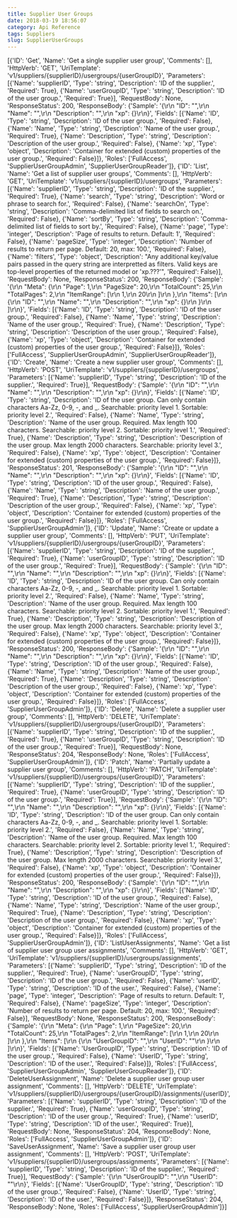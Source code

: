 ```yaml
---
title: Supplier User Groups
date: 2018-03-19 18:56:07
category: Api Reference
tags: Suppliers
slug: SupplierUserGroups
---
```

[{'ID': 'Get', 'Name': 'Get a single supplier user group', 'Comments': [], 'HttpVerb': 'GET', 'UriTemplate': 'v1/suppliers/{supplierID}/usergroups/{userGroupID}', 'Parameters': [{'Name': 'supplierID', 'Type': 'string', 'Description': 'ID of the supplier.', 'Required': True}, {'Name': 'userGroupID', 'Type': 'string', 'Description': 'ID of the user group.', 'Required': True}], 'RequestBody': None, 'ResponseStatus': 200, 'ResponseBody': {'Sample': '{\r\n  "ID": "",\r\n  "Name": "",\r\n  "Description": "",\r\n  "xp": {}\r\n}', 'Fields': [{'Name': 'ID', 'Type': 'string', 'Description': 'ID of the user group.', 'Required': False}, {'Name': 'Name', 'Type': 'string', 'Description': 'Name of the user group.', 'Required': True}, {'Name': 'Description', 'Type': 'string', 'Description': 'Description of the user group.', 'Required': False}, {'Name': 'xp', 'Type': 'object', 'Description': 'Container for extended (custom) properties of the user group.', 'Required': False}]}, 'Roles': ['FullAccess', 'SupplierUserGroupAdmin', 'SupplierUserGroupReader']}, {'ID': 'List', 'Name': 'Get a list of supplier user groups', 'Comments': [], 'HttpVerb': 'GET', 'UriTemplate': 'v1/suppliers/{supplierID}/usergroups', 'Parameters': [{'Name': 'supplierID', 'Type': 'string', 'Description': 'ID of the supplier.', 'Required': True}, {'Name': 'search', 'Type': 'string', 'Description': 'Word or phrase to search for.', 'Required': False}, {'Name': 'searchOn', 'Type': 'string', 'Description': 'Comma-delimited list of fields to search on.', 'Required': False}, {'Name': 'sortBy', 'Type': 'string', 'Description': 'Comma-delimited list of fields to sort by.', 'Required': False}, {'Name': 'page', 'Type': 'integer', 'Description': 'Page of results to return. Default: 1', 'Required': False}, {'Name': 'pageSize', 'Type': 'integer', 'Description': 'Number of results to return per page. Default: 20, max: 100.', 'Required': False}, {'Name': 'filters', 'Type': 'object', 'Description': "Any additional key/value pairs passed in the query string are interpretted as filters. Valid keys are top-level properties of the returned model or 'xp.???'", 'Required': False}], 'RequestBody': None, 'ResponseStatus': 200, 'ResponseBody': {'Sample': '{\r\n  "Meta": {\r\n    "Page": 1,\r\n    "PageSize": 20,\r\n    "TotalCount": 25,\r\n    "TotalPages": 2,\r\n    "ItemRange": [\r\n      1,\r\n      20\r\n    ]\r\n  },\r\n  "Items": [\r\n    {\r\n      "ID": "",\r\n      "Name": "",\r\n      "Description": "",\r\n      "xp": {}\r\n    }\r\n  ]\r\n}', 'Fields': [{'Name': 'ID', 'Type': 'string', 'Description': 'ID of the user group.', 'Required': False}, {'Name': 'Name', 'Type': 'string', 'Description': 'Name of the user group.', 'Required': True}, {'Name': 'Description', 'Type': 'string', 'Description': 'Description of the user group.', 'Required': False}, {'Name': 'xp', 'Type': 'object', 'Description': 'Container for extended (custom) properties of the user group.', 'Required': False}]}, 'Roles': ['FullAccess', 'SupplierUserGroupAdmin', 'SupplierUserGroupReader']}, {'ID': 'Create', 'Name': 'Create a new supplier user group', 'Comments': [], 'HttpVerb': 'POST', 'UriTemplate': 'v1/suppliers/{supplierID}/usergroups', 'Parameters': [{'Name': 'supplierID', 'Type': 'string', 'Description': 'ID of the supplier.', 'Required': True}], 'RequestBody': {'Sample': '{\r\n  "ID": "",\r\n  "Name": "",\r\n  "Description": "",\r\n  "xp": {}\r\n}', 'Fields': [{'Name': 'ID', 'Type': 'string', 'Description': 'ID of the user group. Can only contain characters Aa-Zz, 0-9, -, and _. Searchable: priority level 1. Sortable: priority level 2.', 'Required': False}, {'Name': 'Name', 'Type': 'string', 'Description': 'Name of the user group. Required. Max length 100 characters. Searchable: priority level 2. Sortable: priority level 1.', 'Required': True}, {'Name': 'Description', 'Type': 'string', 'Description': 'Description of the user group. Max length 2000 characters. Searchable: priority level 3.', 'Required': False}, {'Name': 'xp', 'Type': 'object', 'Description': 'Container for extended (custom) properties of the user group.', 'Required': False}]}, 'ResponseStatus': 201, 'ResponseBody': {'Sample': '{\r\n  "ID": "",\r\n  "Name": "",\r\n  "Description": "",\r\n  "xp": {}\r\n}', 'Fields': [{'Name': 'ID', 'Type': 'string', 'Description': 'ID of the user group.', 'Required': False}, {'Name': 'Name', 'Type': 'string', 'Description': 'Name of the user group.', 'Required': True}, {'Name': 'Description', 'Type': 'string', 'Description': 'Description of the user group.', 'Required': False}, {'Name': 'xp', 'Type': 'object', 'Description': 'Container for extended (custom) properties of the user group.', 'Required': False}]}, 'Roles': ['FullAccess', 'SupplierUserGroupAdmin']}, {'ID': 'Update', 'Name': 'Create or update a supplier user group', 'Comments': [], 'HttpVerb': 'PUT', 'UriTemplate': 'v1/suppliers/{supplierID}/usergroups/{userGroupID}', 'Parameters': [{'Name': 'supplierID', 'Type': 'string', 'Description': 'ID of the supplier.', 'Required': True}, {'Name': 'userGroupID', 'Type': 'string', 'Description': 'ID of the user group.', 'Required': True}], 'RequestBody': {'Sample': '{\r\n  "ID": "",\r\n  "Name": "",\r\n  "Description": "",\r\n  "xp": {}\r\n}', 'Fields': [{'Name': 'ID', 'Type': 'string', 'Description': 'ID of the user group. Can only contain characters Aa-Zz, 0-9, -, and _. Searchable: priority level 1. Sortable: priority level 2.', 'Required': False}, {'Name': 'Name', 'Type': 'string', 'Description': 'Name of the user group. Required. Max length 100 characters. Searchable: priority level 2. Sortable: priority level 1.', 'Required': True}, {'Name': 'Description', 'Type': 'string', 'Description': 'Description of the user group. Max length 2000 characters. Searchable: priority level 3.', 'Required': False}, {'Name': 'xp', 'Type': 'object', 'Description': 'Container for extended (custom) properties of the user group.', 'Required': False}]}, 'ResponseStatus': 200, 'ResponseBody': {'Sample': '{\r\n  "ID": "",\r\n  "Name": "",\r\n  "Description": "",\r\n  "xp": {}\r\n}', 'Fields': [{'Name': 'ID', 'Type': 'string', 'Description': 'ID of the user group.', 'Required': False}, {'Name': 'Name', 'Type': 'string', 'Description': 'Name of the user group.', 'Required': True}, {'Name': 'Description', 'Type': 'string', 'Description': 'Description of the user group.', 'Required': False}, {'Name': 'xp', 'Type': 'object', 'Description': 'Container for extended (custom) properties of the user group.', 'Required': False}]}, 'Roles': ['FullAccess', 'SupplierUserGroupAdmin']}, {'ID': 'Delete', 'Name': 'Delete a supplier user group', 'Comments': [], 'HttpVerb': 'DELETE', 'UriTemplate': 'v1/suppliers/{supplierID}/usergroups/{userGroupID}', 'Parameters': [{'Name': 'supplierID', 'Type': 'string', 'Description': 'ID of the supplier.', 'Required': True}, {'Name': 'userGroupID', 'Type': 'string', 'Description': 'ID of the user group.', 'Required': True}], 'RequestBody': None, 'ResponseStatus': 204, 'ResponseBody': None, 'Roles': ['FullAccess', 'SupplierUserGroupAdmin']}, {'ID': 'Patch', 'Name': 'Partially update a supplier user group', 'Comments': [], 'HttpVerb': 'PATCH', 'UriTemplate': 'v1/suppliers/{supplierID}/usergroups/{userGroupID}', 'Parameters': [{'Name': 'supplierID', 'Type': 'string', 'Description': 'ID of the supplier.', 'Required': True}, {'Name': 'userGroupID', 'Type': 'string', 'Description': 'ID of the user group.', 'Required': True}], 'RequestBody': {'Sample': '{\r\n  "ID": "",\r\n  "Name": "",\r\n  "Description": "",\r\n  "xp": {}\r\n}', 'Fields': [{'Name': 'ID', 'Type': 'string', 'Description': 'ID of the user group. Can only contain characters Aa-Zz, 0-9, -, and _. Searchable: priority level 1. Sortable: priority level 2.', 'Required': False}, {'Name': 'Name', 'Type': 'string', 'Description': 'Name of the user group. Required. Max length 100 characters. Searchable: priority level 2. Sortable: priority level 1.', 'Required': True}, {'Name': 'Description', 'Type': 'string', 'Description': 'Description of the user group. Max length 2000 characters. Searchable: priority level 3.', 'Required': False}, {'Name': 'xp', 'Type': 'object', 'Description': 'Container for extended (custom) properties of the user group.', 'Required': False}]}, 'ResponseStatus': 200, 'ResponseBody': {'Sample': '{\r\n  "ID": "",\r\n  "Name": "",\r\n  "Description": "",\r\n  "xp": {}\r\n}', 'Fields': [{'Name': 'ID', 'Type': 'string', 'Description': 'ID of the user group.', 'Required': False}, {'Name': 'Name', 'Type': 'string', 'Description': 'Name of the user group.', 'Required': True}, {'Name': 'Description', 'Type': 'string', 'Description': 'Description of the user group.', 'Required': False}, {'Name': 'xp', 'Type': 'object', 'Description': 'Container for extended (custom) properties of the user group.', 'Required': False}]}, 'Roles': ['FullAccess', 'SupplierUserGroupAdmin']}, {'ID': 'ListUserAssignments', 'Name': 'Get a list of supplier user group user assignments', 'Comments': [], 'HttpVerb': 'GET', 'UriTemplate': 'v1/suppliers/{supplierID}/usergroups/assignments', 'Parameters': [{'Name': 'supplierID', 'Type': 'string', 'Description': 'ID of the supplier.', 'Required': True}, {'Name': 'userGroupID', 'Type': 'string', 'Description': 'ID of the user group.', 'Required': False}, {'Name': 'userID', 'Type': 'string', 'Description': 'ID of the user.', 'Required': False}, {'Name': 'page', 'Type': 'integer', 'Description': 'Page of results to return. Default: 1', 'Required': False}, {'Name': 'pageSize', 'Type': 'integer', 'Description': 'Number of results to return per page. Default: 20, max: 100.', 'Required': False}], 'RequestBody': None, 'ResponseStatus': 200, 'ResponseBody': {'Sample': '{\r\n  "Meta": {\r\n    "Page": 1,\r\n    "PageSize": 20,\r\n    "TotalCount": 25,\r\n    "TotalPages": 2,\r\n    "ItemRange": [\r\n      1,\r\n      20\r\n    ]\r\n  },\r\n  "Items": [\r\n    {\r\n      "UserGroupID": "",\r\n      "UserID": ""\r\n    }\r\n  ]\r\n}', 'Fields': [{'Name': 'UserGroupID', 'Type': 'string', 'Description': 'ID of the user group.', 'Required': False}, {'Name': 'UserID', 'Type': 'string', 'Description': 'ID of the user.', 'Required': False}]}, 'Roles': ['FullAccess', 'SupplierUserGroupAdmin', 'SupplierUserGroupReader']}, {'ID': 'DeleteUserAssignment', 'Name': 'Delete a supplier user group user assignment', 'Comments': [], 'HttpVerb': 'DELETE', 'UriTemplate': 'v1/suppliers/{supplierID}/usergroups/{userGroupID}/assignments/{userID}', 'Parameters': [{'Name': 'supplierID', 'Type': 'string', 'Description': 'ID of the supplier.', 'Required': True}, {'Name': 'userGroupID', 'Type': 'string', 'Description': 'ID of the user group.', 'Required': True}, {'Name': 'userID', 'Type': 'string', 'Description': 'ID of the user.', 'Required': True}], 'RequestBody': None, 'ResponseStatus': 204, 'ResponseBody': None, 'Roles': ['FullAccess', 'SupplierUserGroupAdmin']}, {'ID': 'SaveUserAssignment', 'Name': 'Save a supplier user group user assignment', 'Comments': [], 'HttpVerb': 'POST', 'UriTemplate': 'v1/suppliers/{supplierID}/usergroups/assignments', 'Parameters': [{'Name': 'supplierID', 'Type': 'string', 'Description': 'ID of the supplier.', 'Required': True}], 'RequestBody': {'Sample': '{\r\n  "UserGroupID": "",\r\n  "UserID": ""\r\n}', 'Fields': [{'Name': 'UserGroupID', 'Type': 'string', 'Description': 'ID of the user group.', 'Required': False}, {'Name': 'UserID', 'Type': 'string', 'Description': 'ID of the user.', 'Required': False}]}, 'ResponseStatus': 204, 'ResponseBody': None, 'Roles': ['FullAccess', 'SupplierUserGroupAdmin']}]